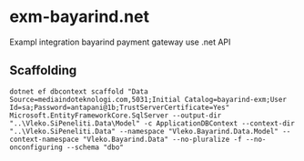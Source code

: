 # exm-bayarind.net
Exampl integration bayarind payment gateway use .net API

## Scaffolding
```scaffold
dotnet ef dbcontext scaffold "Data Source=mediaindoteknologi.com,5031;Initial Catalog=bayarind-exm;User Id=sa;Password=antapani@1b;TrustServerCertificate=Yes" Microsoft.EntityFrameworkCore.SqlServer --output-dir "..\Vleko.SiPeneliti.Data\Model" -c ApplicationDBContext --context-dir "..\Vleko.SiPeneliti.Data" --namespace "Vleko.Bayarind.Data.Model" --context-namespace "Vleko.Bayarind.Data" --no-pluralize -f --no-onconfiguring --schema "dbo"
```